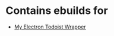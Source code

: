 # Contains ebuilds for
- [My Electron Todoist Wrapper](https://github.com/conjfrnk/todoist-wrapper)
